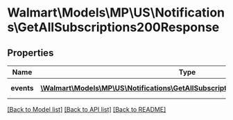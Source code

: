 # Walmart\Models\MP\US\Notifications\GetAllSubscriptions200Response

## Properties

Name | Type | Description | Notes
------------ | ------------- | ------------- | -------------
**events** | [**\Walmart\Models\MP\US\Notifications\GetAllSubscriptions200ResponseEventsInner[]**](GetAllSubscriptions200ResponseEventsInner.md) | List of events | [optional]


[[Back to Model list]](./) [[Back to API list]](../../../../../README.md#supported-apis) [[Back to README]](../../../../../README.md)

